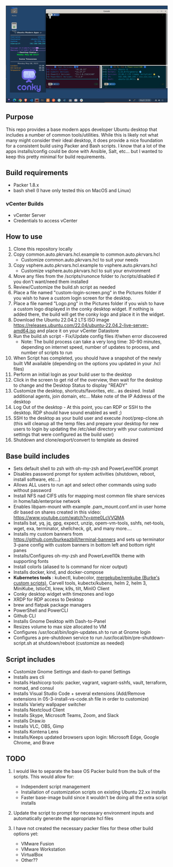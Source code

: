 ![](Pictures/default-build.png)

## Purpose

This repo provides a base modern apps developer Ubuntu desktop that includes a number of common tools/utilities. While this is likely not what many might consider their ideal desktop, it does provide a nice foundation for a consistent build using Packer and Bash scripts. I know that a lot of the apps installs/config could be done with Ansible, Salt, etc... but I wanted to keep this pretty minimal for build requirements.

## Build requirements

- Packer 1.8.x
- bash shell (I have only tested this on MacOS and Linux)

### vCenter Builds

- vCenter Server
- Credentials to access vCenter

## How to use

1. Clone this repository locally
2. Copy common.auto.pkrvars.hcl.example to common.auto.pkrvars.hcl
   - Customize common.auto.pkrvars.hcl to suit your needs
3. Copy vsphere.auto.pkrvars.hcl.example to vsphere.auto.pkrvars.hcl
   - Customize vsphere.auto.pkrvars.hcl to suit your environment
4. Move any files from the /scripts/runonce folder to /scripts/disabled if you don't want/need them installed
5. Review/Customize the build.sh script as needed
6. Place a file named "custom-login-screen.png" in the Pictures folder if you wish to have a custom login screen for the desktop.
7. Place a file named "Logo.png" in the Pictures folder if you wish to have a custom logo displayed in the conky desktop widget. If nothing is added there, the build will get the conky logo and place it in the widget.
7. Download the Ubuntu 22.04.2 LTS ISO image https://releases.ubuntu.com/22.04/ubuntu-22.04.2-live-server-amd64.iso and place it on your vCenter Datastore
8. Run the build.sh script - Fix/Update config files if/when error discovered
   - Note: The build process can take a very long time: 30-90 minutes, depending on internet speed, number of updates to process, and number of scripts to run
9. When Script has completed, you should have a snapshot of the newly built VM available (depending on the options you updated in your .hcl files)
10. Perform an initial login as your build user to the desktop
11. Click in the screen to get rid of the overview, then wait for the desktop to change and the Desktop Status to display "READY"
12. Customize the desktop, shortcuts/favorites, etc.. as desired. Install additional agents, join domain, etc... Make note of the IP Address of the desktop
13. Log Out of the desktop - At this point, you can RDP or SSH to the desktop. RDP should have sound enabled as well ;)
14. SSH to the desktop as your build user and execute /root/prep-clone.sh (this will cleanup all the temp files and prepare your desktop for new users to login by updating the /etc/skel directory with your customized settings that were configured as the build user)
15. Shutdown and clone/export/convert to template as desired

## Base build includes

- Sets default shell to zsh with oh-my-zsh and PowerLevel10K prompt
- Disables password prompt for system activities (shutdown, reboot, install software, etc...)
- Allows ALL users to run apt and select other commands using sudo without password
- Install NFS nad CIFS utils for mapping most common file share services in home/lab/enterprise network
- Enables libpam-mount with example .pam_mount.conf.xml in user home dir based on shares created in this video: https://www.youtube.com/watch?v=pme0LcVVQMA 
- Installs bat, yq, jq, gpg, expect, unzip, opem-vm-tools, sshfs, net-tools, wget, exa, terminator, shellcheck, git, and many more....
- Installs my custom banners from https://github.com/burkeazbill/terminal-banners and sets up terminator 3-pane config with custom banners in bottom left and bottom right panes
- Installs/Configures oh-my-zsh and PowerLevel10k theme with supporting fonts
- Install colorls (aliased to ls command for nicer output)
- Installs docker, kind, and docker-compose
- **Kubernetes tools** : kubectl, kubecolor, [mergekube/remkube (Burke's custom scripts)](https://github.com/burkeazbill/MergekubeRemkube), Carvell tools, kubectx/kubens, helm 2, helm 3, MiniKube, IstioCtl, krew, k9s, tilt, MinIO Client
- Conky desktop widget with timezones and logo
- XRDP for RDP access to Desktop
- brew and flatpak package managers
- PowerShell and PowerCLI
- Github CLI
- Installs Gnome Desktop with Dash-to-Panel
- Resizes volume to max size allocated to VM
- Configures /usr/local/bin/login-updates.sh to run at Gnome login
- Configures a pre-shutdown service to run /usr/local/bin/pre-shutdown-script.sh at shutdown/reboot (customize as needed)

## Script includes
- Customize Gnome Settings and dash-to-panel Settings
- Installs aws cli
- Installs Hashicorp tools: packer, vagrant, vagrant-sshfs, vault, terraform, nomad, and consul
- Installs Visual Studio Code + several extensions (Add/Remove extensions in 05-3-install-vs-code.sh file in order to customize)
- Installs Variety wallpaper switcher
- Installs Nextcloud Client
- Installs Skype, Microsoft Teams, Zoom, and Slack
- installs Draw.io
- Installs VLC, OBS, Gimp
- Installs Kontena Lens
- Installs/Keeps updated browsers upon login: Microsoft Edge, Google Chrome, and Brave

## TODO 

1. I would like to separate the base OS Packer build from the bulk of the scripts. This would allow for:
   - Independent script management
   - Installation of customization scripts on existing Ubuntu 22.xx installs
   - Faster base-image build since it wouldn't be doing all the extra script installs

2. Update the script to prompt for necessary environment inputs and automatically generate the appropriate hcl files

3. I have not created the necessary packer files for these other build options yet:
   - VMware Fusion
   - VMware Workstation
   - VirtualBox
   - Other??
